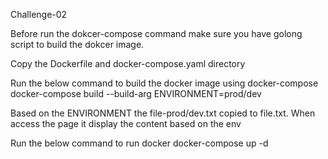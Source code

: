 Challenge-02

Before run the dokcer-compose command make sure you have golong script to
build the dokcer image.

Copy the Dockerfile and docker-compose.yaml directory

Run the below command to build the docker image using docker-compose
    docker-compose build --build-arg ENVIRONMENT=prod/dev

Based on the ENVIRONMENT the file-prod/dev.txt copied to file.txt. 
When access the page it display the content based on the env

Run the below command to run docker
    docker-compose up -d

